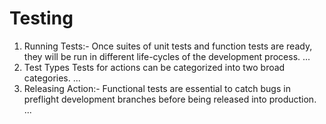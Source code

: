 # Testing

<ol>
 
<li>Running Tests:- Once suites of unit tests and function tests are ready, they will be run in different life-cycles of the development process. ...</li>
<li>Test Types Tests for actions can be categorized into two broad categories. ...</li> 
<li>Releasing Action:- Functional tests are essential to catch bugs in preflight development branches before being released into production. ...</li>
   
</ol>
